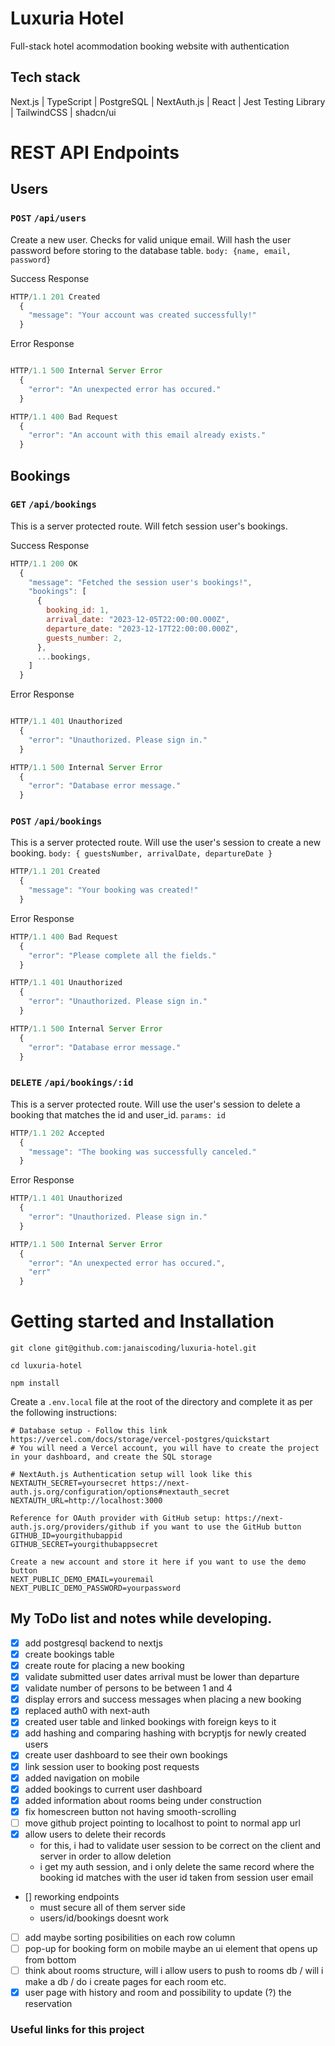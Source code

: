 # Luxuria Hotel

Full-stack hotel acommodation booking website with authentication

## Tech stack

Next.js | TypeScript | PostgreSQL | NextAuth.js | React | Jest Testing Library | TailwindCSS | shadcn/ui

# REST API Endpoints

## Users

### `POST` `/api/users`

Create a new user. Checks for valid unique email. Will hash the user password before storing to the database table. `body: {name, email, password}`

Success Response

```js
HTTP/1.1 201 Created
  {
    "message": "Your account was created successfully!"
  }
```

Error Response

```js

HTTP/1.1 500 Internal Server Error
  {
    "error": "An unexpected error has occured."
  }

HTTP/1.1 400 Bad Request
  {
    "error": "An account with this email already exists."
  }
```

## Bookings

### `GET` `/api/bookings`

This is a server protected route. Will fetch session user's bookings.

Success Response

```js
HTTP/1.1 200 OK
  {
    "message": "Fetched the session user's bookings!",
    "bookings": [
      {
        booking_id: 1,
        arrival_date: "2023-12-05T22:00:00.000Z",
        departure_date: "2023-12-17T22:00:00.000Z",
        guests_number: 2,
      },
      ...bookings,
    ]
  }
```

Error Response

```js

HTTP/1.1 401 Unauthorized
  {
    "error": "Unauthorized. Please sign in."
  }

HTTP/1.1 500 Internal Server Error
  {
    "error": "Database error message."
  }
```

### `POST` `/api/bookings`

This is a server protected route. Will use the user's session to create a new booking. `body: { guestsNumber, arrivalDate, departureDate }`

```js
HTTP/1.1 201 Created
  {
    "message": "Your booking was created!"
  }
```

Error Response

```js
HTTP/1.1 400 Bad Request
  {
    "error": "Please complete all the fields."
  }

HTTP/1.1 401 Unauthorized
  {
    "error": "Unauthorized. Please sign in."
  }

HTTP/1.1 500 Internal Server Error
  {
    "error": "Database error message."
  }
```

### `DELETE` `/api/bookings/:id`

This is a server protected route. Will use the user's session to delete a booking that matches the id and user_id. `params: id`

```js
HTTP/1.1 202 Accepted
  {
    "message": "The booking was successfully canceled."
  }
```

Error Response

```js
HTTP/1.1 401 Unauthorized
  {
    "error": "Unauthorized. Please sign in."
  }

HTTP/1.1 500 Internal Server Error
  {
    "error": "An unexpected error has occured.", 
    "err"
  }
```


# Getting started and Installation

`git clone git@github.com:janaiscoding/luxuria-hotel.git`

`cd luxuria-hotel`

`npm install`

Create a `.env.local` file at the root of the directory and complete it as per the following instructions:

```
# Database setup - Follow this link https://vercel.com/docs/storage/vercel-postgres/quickstart
# You will need a Vercel account, you will have to create the project in your dashboard, and create the SQL storage

# NextAuth.js Authentication setup will look like this
NEXTAUTH_SECRET=yoursecret https://next-auth.js.org/configuration/options#nextauth_secret
NEXTAUTH_URL=http://localhost:3000

Reference for OAuth provider with GitHub setup: https://next-auth.js.org/providers/github if you want to use the GitHub button
GITHUB_ID=yourgithubappid
GITHUB_SECRET=yourgithubappsecret

Create a new account and store it here if you want to use the demo button
NEXT_PUBLIC_DEMO_EMAIL=youremail
NEXT_PUBLIC_DEMO_PASSWORD=yourpassword
```

## My ToDo list and notes while developing.

- [x] add postgresql backend to nextjs
- [x] create bookings table
- [x] create route for placing a new booking
- [x] validate submitted user dates arrival must be lower than departure
- [x] validate number of persons to be between 1 and 4
- [x] display errors and success messages when placing a new booking
- [x] replaced auth0 with next-auth
- [x] created user table and linked bookings with foreign keys to it
- [x] add hashing and comparing hashing with bcryptjs for newly created users
- [x] create user dashboard to see their own bookings
- [x] link session user to booking post requests
- [x] added navigation on mobile
- [x] added bookings to current user dashboard
- [x] added information about rooms being under construction
- [x] fix homescreen button not having smooth-scrolling
- [ ] move github project pointing to localhost to point to normal app url
- [x] allow users to delete their records
  - for this, i had to validate user session to be correct on the client and server in order to allow deletion
  - i get my auth session, and i only delete the same record where the booking id matches with the user id taken from session user email
- [] reworking endpoints
  - must secure all of them server side
  - users/id/bookings doesnt work
- [ ] add maybe sorting posibilities on each row column
- [ ] pop-up for booking form on mobile maybe an ui element that opens up from bottom
- [ ] think about rooms structure, will i allow users to push to rooms db / will i make a db / do i create pages for each room etc.
- [x] user page with history and room and possibility to update (?) the reservation

### Useful links for this project
